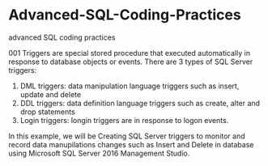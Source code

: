 # Advanced-SQL-Coding-Practices
advanced SQL coding practices

001 Triggers are special stored procedure that executed automatically in response to database objects or events. There are 3 types of SQL Server triggers:
1) DML triggers: data manipulation language triggers such as insert, update and delete
2) DDL triggers: data definition language triggers such as create, alter and drop statements
3) Login triggers: longin triggers are in response to logon events. 

In this example, we will be Creating SQL Server triggers to monitor and record data manupilations changes such as Insert and Delete in database using Microsoft SQL Server 2016 Management Studio.   
